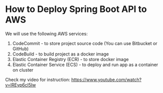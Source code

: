 # How to Deploy Spring Boot API to AWS #

We will use the following AWS services:

1. CodeCommit - to store project source code (You can use Bitbucket or GitHub)
2. CodeBuild - to build project as a docker image
3. Elastic Container Registry (ECR) - to store docker image
4. Elastic Container Service (ECS) - to deploy and run app as a container on cluster

Check my video for instruction: 
https://www.youtube.com/watch?v=lREyp6cl5Iw
